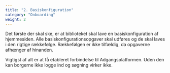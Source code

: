 ```yaml
---
title: "2. Basiskonfiguration"
category: "Onboarding"
weight: 2
---
```


Det første der skal ske, er at biblioteket skal lave en basiskonfiguration af hjemmesiden. 
Alle basiskonfigurationsopgaver skal udføres og de skal laves i den rigtige rækkefølge. Rækkefølgen er ikke tilfældig, da opgaverne afhænger af hinanden.

Vigtigst af alt er at få etableret forbindelse til Adgangsplatformen. Uden den kan borgerne ikke logge ind og søgning virker ikke.

